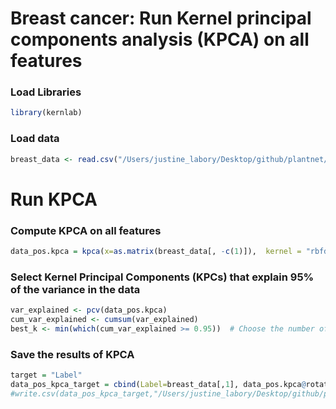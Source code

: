 Breast cancer: Run Kernel principal components analysis (KPCA) on all
features
================

### Load Libraries

``` r
library(kernlab)
```

### Load data

``` r
breast_data <- read.csv("/Users/justine_labory/Desktop/github/plantnet/Metabolomic_project/breast_project/data/BREAST_T.ALL.Feat.csv")
```

# Run KPCA

### Compute KPCA on all features

``` r
data_pos.kpca = kpca(x=as.matrix(breast_data[, -c(1)]),  kernel = "rbfdot", features=0, kpar=list(sigma=0.2), th=0.0001)
```

### Select Kernel Principal Components (KPCs) that explain 95% of the variance in the data

``` r
var_explained <- pcv(data_pos.kpca)
cum_var_explained <- cumsum(var_explained)
best_k <- min(which(cum_var_explained >= 0.95))  # Choose the number of components to preserve at least 95% of variance
```

### Save the results of KPCA

``` r
target = "Label"
data_pos_kpca_target = cbind(Label=breast_data[,1], data_pos.kpca@rotated[,1:best_k])
#write.csv(data_pos_kpca_target,"/Users/justine_labory/Desktop/github/plantnet/Metabolomic_project/breast_project/data/BREAST_KPCA.ON.ALL.Feat.csv", row.names = F)
```
